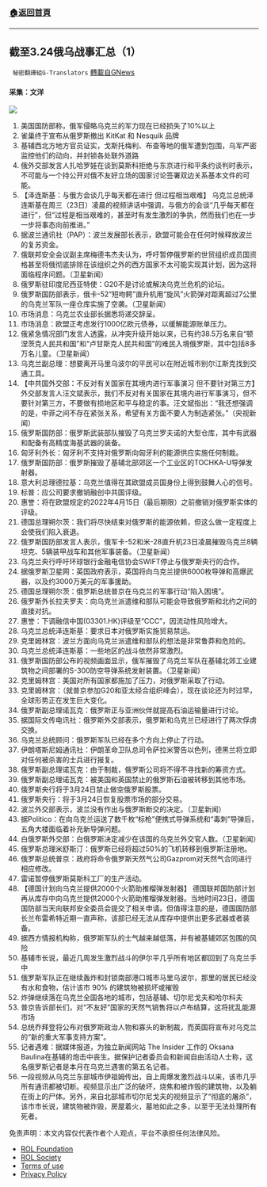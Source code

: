 ###  [:house:返回首頁](https://github.com/ourhimalayas/txt)
---


## 截至3.24俄乌战事汇总（1）
` 秘密翻譯組G-Translators` [轉載自GNews](https://gnews.org/zh-hans/2221031/)

#### 采集：文洋
![](https://assets.gnews.org/wp-content/uploads/2022/03/7ba0e41c-2758-4eb5-bbe3-6ba12d6e3c30-2.jpg)
1. 美国国防部称，俄军侵略乌克兰的军力现在已经损失了10%以上
2. 雀巢终于宣布从俄罗斯撤出 KitKat 和 Nesquik 品牌
3. 基辅西北方地方官员证实，戈斯托梅利、布查等地的俄军遭到包围，乌军严密监控他们的动向，并封锁各处联外道路
4. 俄外交部发言人扎哈罗娃在谈到莫斯科拒绝与东京进行和平条约谈判时表示，不可能与一个持公开对俄不友好立场的国家讨论签署双边关系基本文件的可能。
5. 【泽连斯基：与俄方会谈几乎每天都在进行 但过程相当艰难】
乌克兰总统泽连斯基在周三（23日）凌晨的视频讲话中强调，与俄方的会谈“几乎每天都在进行”，但“过程是相当艰难的，甚至时有发生激烈的争执，然而我们也在一步一步将事态向前推进。”
6. 据波兰通讯社（PAP）：波兰发展部长表示，欧盟可能会在任何时候释放波兰的复苏资金。
7. 俄联邦安全会议副主席梅德韦杰夫认为，呼吁暂停俄罗斯的世贸组织成员国资格甚至将俄彻底排除在该组织之外的西方国家不太可能实现其计划，因为这将面临程序问题。（卫星新闻）
8. 俄罗斯驻印度尼西亚特使：G20不是讨论或解决乌克兰危机的论坛。
9. 俄罗斯国防部表示，俄卡-52“短吻鳄”直升机用“旋风”火箭弹对距离超过7公里的乌克兰军队一座仓库实施了空袭。（卫星新闻）
10. 市场消息：乌克兰农业部长据悉将递交辞呈。
11. 市场消息：欧盟正考虑发行1000亿欧元债券，以缓解能源账单压力。
12. 俄紧急情况部门发言人透露，从冲突升级开始以来，已有约38.5万名来自“顿涅茨克人民共和国”和“卢甘斯克人民共和国”的难民入境俄罗斯，其中包括8多万名儿童。（卫星新闻）
13. 乌克兰副总理：想要离开马里乌波尔的平民可以在附近城市别尔江斯克找到交通工具。
14. 【中共国外交部：不反对有关国家在其境内进行军事演习 但不要针对第三方】
外交部发言人汪文斌表示，我们不反对有关国家在其境内进行军事演习，但不要针对第三方，不要做有损地区和平与稳定的事。汪文斌指出：“我还想强调的是，中菲之间不存在紧张关系，希望有关方面不要人为制造紧张。”（央视新闻）
15. 俄罗斯国防部：俄罗斯武装部队摧毁了乌克兰罗夫诺的大型仓库，其中有武器和配备有高精度海基武器的装备。
16. 匈牙利外长：匈牙利不支持对俄罗斯向匈牙利的能源供应实施任何制裁。
17. 俄罗斯国防部：俄罗斯摧毁了基辅北部郊区一个工业区的TOCHKA-U导弹发射器。
18. 意大利总理德拉基：乌克兰值得在其欧盟成员国身份上得到鼓舞人心的信号。
19. 标普：应公司要求撤销融创中共国评级。
20. 惠誉：将在欧盟规定的2022年4月15日（最后期限）之前撤销对俄罗斯实体的评级。
21. 德国总理朔尔茨：我们将尽快结束对俄罗斯的能源依赖，但这么做一定程度上会使我们陷入衰退。
22. 俄罗斯国防部发言人表示，俄军卡-52和米-28直升机23日凌晨摧毁乌克兰8辆坦克、5辆装甲战车和其他军事装备。（卫星新闻）
23. 乌克兰央行呼吁环球银行金融电信协会SWIFT停止与俄罗斯央行的合作。
24. 据俄罗斯卫星网：英国政府表示，英国将向乌克兰提供6000枚导弹和高爆武器，以及约3000万美元的军事援助。
25. 德国总理朔尔茨：俄罗斯总统普京在乌克兰的军事行动“陷入困境”。
26. 俄罗斯外长拉夫罗夫：向乌克兰派遣维和部队可能会导致俄罗斯和北约之间的直接对抗。
27. 惠誉：下调融信中国(03301.HK)评级至“CCC”，因流动性风险增大。
28. 乌克兰总统泽连斯基：要求日本对俄罗斯实施贸易禁运。
29. 克里姆林宫：波兰方面向乌克兰派遣维和部队的想法是非常鲁莽和危险的。
30. 乌克兰总统泽连斯基：一些地区的战斗依然非常激烈。
31. 俄罗斯国防部公布的视频画面显示，俄军摧毁了乌克兰军队在基辅北郊工业建筑物之间部署的S-300防空导弹系统发射装置。（卫星新闻）
32. 克里姆林宫：美国对所有国家都施加了压力，对俄罗斯采取了行动。
33. 克里姆林宫：（就普京参加G20和亚太经合组织峰会），现在谈论还为时过早，全球形势正在发生巨大变化。
34. 俄罗斯副总理诺瓦克：俄罗斯正与亚洲伙伴就提高石油运输量进行讨论。
35. 据国际文传电讯社：俄罗斯外交部表示，俄罗斯和乌克兰已经进行了两次俘虏交换。
36. 乌克兰总统顾问：俄罗斯军队已经在多个方向上停止了行动。
37. 伊朗塔斯尼姆通讯社：伊朗革命卫队总司令萨拉米警告以色列，德黑兰将立即对任何被杀害的士兵进行报复。
38. 俄罗斯副总理诺瓦克：由于制裁，俄罗斯公司将不得不寻找新的筹资方式。
39. 俄罗斯副总理诺瓦克：被美国和英国禁止的俄罗斯石油被转移到其他市场。
40. 俄罗斯央行将于3月24日禁止做空俄罗斯股票。
41. 俄罗斯央行：将于3月24日恢复股票市场的部分交易。
42. 波兰外交部表示，波兰没有作出与俄罗斯断交的决定。（卫星新闻）
43. 据Politico：在向乌克兰运送了数千枚“标枪”便携式导弹系统和“毒刺”导弹后，五角大楼面临着补充新导弹问题。
44. 白俄罗斯外交部：白俄罗斯决定减少在该国的乌克兰外交官人数。（卫星新闻）
45. 俄罗斯总理米舒斯汀：俄罗斯已经将超过50%的飞机转移到俄罗斯注册地。
46. 俄罗斯总统普京：政府将命令俄罗斯天然气公司Gazprom对天然气合同进行相应修改。
47. 雷诺暂停俄罗斯莫斯科工厂的生产活动。
48. 【德国计划向乌克兰提供2000个火箭助推榴弹发射器】
德国联邦国防部计划再从库存中向乌克兰提供2000个火箭助推榴弹发射器。当地时间23日，德国国防部当天向联邦安全委员会提交了相关申请。但值得注意的是，德国国防部长兰布雷希特近期一直声称，该部已经无法从库存中提供出更多武器或者装备。
49. 据西方情报机构称，俄罗斯军队的士气越来越低落，并有被基辅郊区包围的风险
50. 基辅市长说，最近几周发生激烈战斗的伊尔平几乎所有地区都回到了乌克兰手中
51. 俄罗斯军队正在继续轰炸和封锁南部港口城市马里乌波尔，那里的居民已经没有水和食物，估计该市 90% 的建筑物被损坏或摧毁
52. 炸弹继续落在乌克兰全国各地的城市，包括基辅、切尔尼戈夫和哈尔科夫
53. 普京告诉部长们，对“不友好”国家的天然气销售将以卢布结算，这将扰乱能源市场
54. 总统乔拜登将公布对俄罗斯政治人物和寡头的新制裁，而英国将宣布对乌克兰的“新的重大军事支持方案”。
55. 记者遇难：据媒体报道，为独立新闻网站 The Insider 工作的 Oksana Baulina在基辅的炮击中丧生。据保护记者委员会和新闻自由活动人士称，这名俄罗斯记者是本月在乌克兰遇害的第五名记者。
56. 一段视频从乌克兰东部城市伊祖姆传出，自上周爆发激烈战斗以来，该市几乎所有通讯都被切断。视频显示出广泛的破坏，烧焦和被炸毁的建筑物，以及躺在街上的尸体。另外，来自北部城市切尔尼戈夫的视频显示了“彻底的屠杀”，该市市长说，建筑物被炸毁，房屋着火，墓地如此之多，以至于无法处理所有死者。


 

免责声明：本文内容仅代表作者个人观点，平台不承担任何法律风险。

- [ROL Foundation](https://rolfoundation.org/)
- [ROL Society](https://rolsociety.org/)
- [Terms of use](https://gnews.org/terms-of-use-3/)
- [Privacy Policy](https://gnews.org/privacy-policy/)
